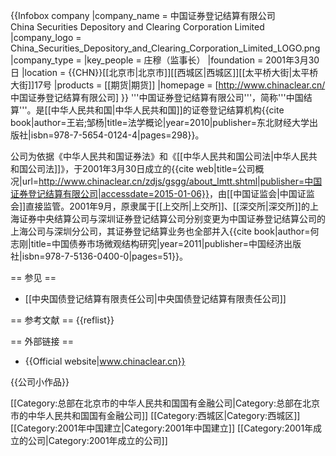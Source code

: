 {{Infobox company
|company_name = 中国证券登记结算有限公司<br />China Securities Depository and Clearing Corporation Limited
|company_logo = China_Securities_Depository_and_Clearing_Corporation_Limited_LOGO.png
|company_type = 
|key_people = 庄穆（监事长）
|foundation = 2001年3月30日
|location = {{CHN}}[[北京市|北京市]][[西城区|西城区]][[太平桥大街|太平桥大街]]17号
|products = [[期货|期货]]
|homepage = [http://www.chinaclear.cn/ 中国证券登记结算有限公司]
}}
'''中国证券登记结算有限公司'''，简称'''中国结算'''。是[[中华人民共和国|中华人民共和国]]的证卷登记结算机构<ref>{{cite book|author=王岩;邹杨|title=法学概论|year=2010|publisher=东北财经大学出版社|isbn=978-7-5654-0124-4|pages=298}}</ref>。

公司为依据《中华人民共和国证券法》和《[[中华人民共和国公司法|中华人民共和国公司法]]》，于2001年3月30日成立的<ref>{{cite web|title=公司概况|url=http://www.chinaclear.cn/zdjs/gsgg/about_lmtt.shtml|publisher=中国证券登记结算有限公司|accessdate=2015-01-06}}</ref>，由[[中国证监会|中国证监会]]直接监管。2001年9月，原隶属于[[上交所|上交所]]、[[深交所|深交所]]的上海证券中央结算公司与深圳证券登记结算公司分别变更为中国证券登记结算公司的上海公司与深圳分公司，其证券登记结算业务也全部并入<ref>{{cite book|author=何志刚|title=中国债券市场微观结构研究|year=2011|publisher=中国经济出版社|isbn=978-7-5136-0400-0|pages=51}}</ref>。


== 参见 ==
* [[中央国债登记结算有限责任公司|中央国债登记结算有限责任公司]]

== 参考文献 ==
{{reflist}}

== 外部链接 ==
* {{Official website|www.chinaclear.cn}}

{{公司小作品}}

[[Category:总部在北京市的中华人民共和国国有金融公司|Category:总部在北京市的中华人民共和国国有金融公司]]
[[Category:西城区|Category:西城区]]
[[Category:2001年中国建立|Category:2001年中国建立]]
[[Category:2001年成立的公司|Category:2001年成立的公司]]